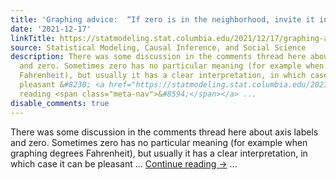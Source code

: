 ```yaml
---
title: 'Graphing advice:  “If zero is in the neighborhood, invite it in.”'
date: '2021-12-17'
linkTitle: https://statmodeling.stat.columbia.edu/2021/12/17/graphing-advice-if-zero-is-in-the-neighborhood-invite-it-in/
source: Statistical Modeling, Causal Inference, and Social Science
description: There was some discussion in the comments thread here about axis labels
  and zero. Sometimes zero has no particular meaning (for example when graphing degrees
  Fahrenheit), but usually it has a clear interpretation, in which case it can be
  pleasant &#8230; <a href="https://statmodeling.stat.columbia.edu/2021/12/17/graphing-advice-if-zero-is-in-the-neighborhood-invite-it-in/">Continue
  reading <span class="meta-nav">&#8594;</span></a> ...
disable_comments: true
---
```

There was some discussion in the comments thread here about axis labels and zero. Sometimes zero has no particular meaning (for example when graphing degrees Fahrenheit), but usually it has a clear interpretation, in which case it can be pleasant &#8230; <a href="https://statmodeling.stat.columbia.edu/2021/12/17/graphing-advice-if-zero-is-in-the-neighborhood-invite-it-in/">Continue reading <span class="meta-nav">&#8594;</span></a> ...